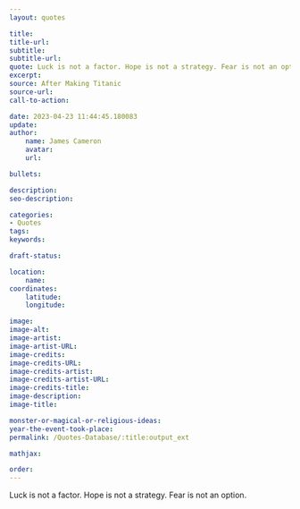 ```yaml
---
layout: quotes

title:
title-url:
subtitle:
subtitle-url:
quote: Luck is not a factor. Hope is not a strategy. Fear is not an option.
excerpt:
source: After Making Titanic
source-url:
call-to-action:

date: 2023-04-23 11:44:45.180083
update:
author:
    name: James Cameron
    avatar:
    url:

bullets:

description:
seo-description:

categories:
- Quotes
tags:
keywords:

draft-status:

location:
    name:
coordinates:
    latitude:
    longitude:

image:
image-alt:
image-artist:
image-artist-URL:
image-credits:
image-credits-URL:
image-credits-artist:
image-credits-artist-URL:
image-credits-title:
image-description:
image-title:

monster-or-magical-or-religious-ideas:
year-the-event-took-place:
permalink: /Quotes-Database/:title:output_ext

mathjax:

order:
---
```

Luck is not a factor. Hope is not a strategy. Fear is not an option.